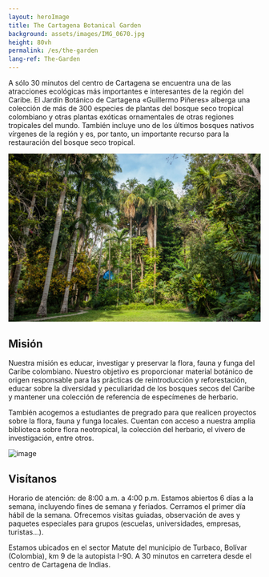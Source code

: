 ```yaml
---
layout: heroImage
title: The Cartagena Botanical Garden
background: assets/images/IMG_0670.jpg
height: 80vh
permalink: /es/the-garden
lang-ref: The-Garden
---
```


A sólo 30 minutos del centro de Cartagena se encuentra una de las atracciones ecológicas más importantes e interesantes de la región del Caribe. El Jardín Botánico de Cartagena «Guillermo Piñeres» alberga una colección de más de 300 especies de plantas del bosque seco tropical colombiano y otras plantas exóticas ornamentales de otras regiones tropicales del mundo. También incluye uno de los últimos bosques nativos vírgenes de la región y es, por tanto, un importante recurso para la restauración del bosque seco tropical.

![image](assets/images/JBGP_01.jpg)

## Misión 

Nuestra misión es educar, investigar y preservar la flora, fauna y funga del Caribe colombiano. Nuestro objetivo es proporcionar material botánico de origen responsable para las prácticas de reintroducción y reforestación, educar sobre la diversidad y peculiaridad de los bosques secos del Caribe y mantener una colección de referencia de especímenes de herbario.

También acogemos a estudiantes de pregrado para que realicen proyectos sobre la flora, fauna y funga locales. Cuentan con acceso a nuestra amplia biblioteca sobre flora neotropical, la colección del herbario, el vivero de investigación, entre otros.

![image](assets/images/Picture3-JBGP.jpeg)

## Visítanos

Horario de atención: de 8:00 a.m. a 4:00 p.m. Estamos abiertos 6 días a la semana, incluyendo fines de semana y feriados. Cerramos el primer día hábil de la semana. Ofrecemos visitas guiadas, observación de aves y paquetes especiales para grupos (escuelas, universidades, empresas, turistas…).

Estamos ubicados en el sector Matute del municipio de Turbaco, Bolívar (Colombia), km 9 de la autopista I-90. A 30 minutos en carretera desde el centro de Cartagena de Indias.